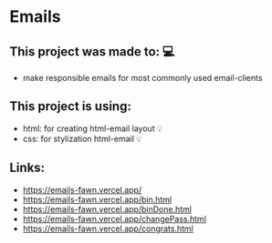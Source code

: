 # Emails

## This project was made to: 💻
- make responsible emails for most commonly used email-clients

## This project is using:
- html: for creating html-email layout 💡
- css: for stylization html-email 💡

## Links:
- https://emails-fawn.vercel.app/
- https://emails-fawn.vercel.app/bin.html
- https://emails-fawn.vercel.app/binDone.html
- https://emails-fawn.vercel.app/changePass.html
- https://emails-fawn.vercel.app/congrats.html
